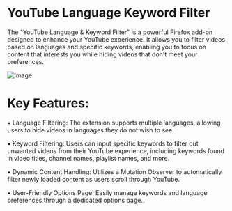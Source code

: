 # YouTube Language Keyword Filter

The "YouTube Language & Keyword Filter" is a powerful Firefox add-on designed to enhance your YouTube experience. It allows you to filter videos based on languages and specific keywords, enabling you to focus on content that interests you while hiding videos that don't meet your preferences.

![Image](https://github.com/user-attachments/assets/db8c797b-2de1-4453-b6e2-e3d3bbb908d1)

# Key Features:

• Language Filtering: The extension supports multiple languages, allowing users to hide videos in languages they do not wish to see.

• Keyword Filtering: Users can input specific keywords to filter out unwanted videos from their YouTube experience, including keywords found in video titles, channel names, playlist names, and more.

• Dynamic Content Handling: Utilizes a Mutation Observer to automatically filter newly loaded content as users scroll through YouTube.

• User-Friendly Options Page: Easily manage keywords and language preferences through a dedicated options page.
